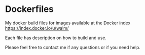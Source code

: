 Dockerfiles
===========

My docker build files for images available at the Docker index https://index.docker.io/u/walm/

Each file has description on how to build and use.

Please feel free to contact me if any questions or if you need help.
